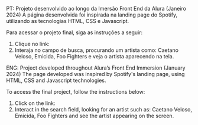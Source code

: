 PT: Projeto desenvolvido ao longo da Imersão Front End da Alura (Janeiro 2024)
A página desenvolvida foi inspirada na landing page do Spotify, utilizando as tecnologias HTML, CSS e Javascript.

Para acessar o projeto final, siga as instruções a seguir:
1) Clique no link:
2) Interaja no campo de busca, procurando um artista como: Caetano Veloso, Emicida, Foo Fighters e veja o artista aparecendo na tela.

ENG: Project developed throughout Alura’s Front End Immersion (January 2024)
The page developed was inspired by Spotify's landing page, using HTML, CSS and Javascript technologies.

To access the final project, follow the instructions below:
1) Click on the link:
2) Interact in the search field, looking for an artist such as: Caetano Veloso, Emicida, Foo Fighters and see the artist appearing on the screen.

